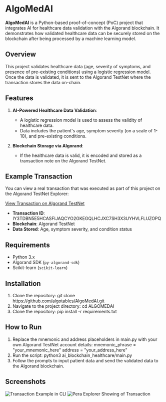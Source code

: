 # AlgoMedAI

**AlgoMedAI** is a Python-based proof-of-concept (PoC) project that integrates AI for healthcare data validation with the Algorand blockchain. It demonstrates how validated healthcare data can be securely stored on the blockchain after being processed by a machine learning model.

## Overview

This project validates healthcare data (age, severity of symptoms, and presence of pre-existing conditions) using a logistic regression model. Once the data is validated, it is sent to the Algorand TestNet where the transaction stores the data on-chain.

## Features

1. **AI-Powered Healthcare Data Validation**: 
   - A logistic regression model is used to assess the validity of healthcare data.
   - Data includes the patient's age, symptom severity (on a scale of 1-10), and pre-existing conditions.

2. **Blockchain Storage via Algorand**:
   - If the healthcare data is valid, it is encoded and stored as a transaction note on the Algorand TestNet.

## Example Transaction

You can view a real transaction that was executed as part of this project on the Algorand TestNet Explorer:

[View Transaction on Algorand TestNet](https://testnet.explorer.perawallet.app/tx/IY3TDBN5E5HCASFIJAQCYO2GKEGQLHCJXC7SH3X3UYHVLFLUZOPQ)

- **Transaction ID**: IY3TDBN5E5HCASFIJAQCYO2GKEGQLHCJXC7SH3X3UYHVLFLUZOPQ
- **Blockchain**: Algorand TestNet
- **Data Stored**: Age, symptom severity, and condition status

## Requirements

- Python 3.x
- Algorand SDK (`py-algorand-sdk`)
- Scikit-learn (`scikit-learn`)

## Installation

1. Clone the repository:
   git clone https://github.com/algotables/AlgoMedAI.git
2. Navigate to the project directory:
   cd ALGOMEDAI
3. Clone the repository:
   pip install -r requirements.txt

## How to Run
1. Replace the mnemonic and address placeholders in main.py with your own Algorand TestNet account details:
   mnemonic_phrase = "your_mnemonic_here"
   address = "your_address_here"
2. Run the script:
   python3 ai_blockchain_healthcare/main.py
3. Follow the prompts to input patient data and send the validated data to the Algorand blockchain.

## Screenshots
<img src="https://github.com/user-attachments/assets/3f0614fd-bdfe-452f-a0e1-1d5222e7bc43" alt="Transaction Example in CLI"/>

<img src="https://github.com/user-attachments/assets/1b752c20-6560-41a1-9925-5900de0779ac" alt="Pera Explorer Showing of Transaction"/>
